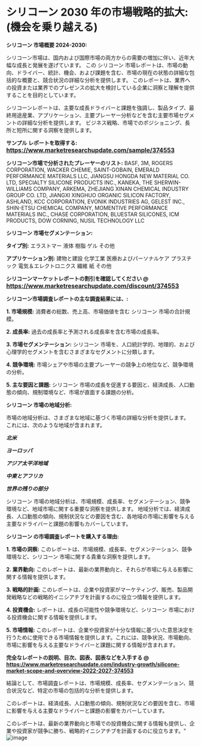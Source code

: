 # シリコーン 2030 年の市場戦略的拡大: (機会を乗り越える)

<strong>シリコーン 市場概要 2024-2030:</strong>

シリコーン市場は、国内および国際市場の両方からの需要の増加に伴い、近年大幅な成長と発展を遂げています。 この シリコーン 市場レポートは、市場の動向、ドライバー、統計、機会、および課題を含む、市場の現在の状態の詳細な包括的な概要と、競合状況の詳細な分析を提供します。 このレポートは、業界への投資または業界でのプレゼンスの拡大を検討している企業に洞察と理解を提供することを目的としています。

シリコーンレポートは、主要な成長ドライバーと課題を強調し、製品タイプ、最終用途産業、アプリケーション、主要プレーヤー分析などを含む主要市場セグメントの詳細な分析を提供します。 ビジネス戦略、市場でのポジショニング、長所と短所に関する洞察を提供します。



<strong>サンプル レポートを取得する: <a href=https://www.marketresearchupdate.com/sample/374553><font size=3 color=#0000ff>https://www.marketresearchupdate.com/sample/374553</font></a></strong>



<strong>シリコーン市場で分析されたプレーヤーのリスト:</strong>
BASF, 3M, ROGERS CORPORATION, WACKER CHEMIE, SAINT-GOBAIN, EMERALD PERFORMANCE MATERIALS LLC, JIANGSU HONGDA NEW MATERIAL CO. LTD, SPECIALTY SILICONE PRODUCTS INC., KANEKA, THE SHERWIN-WILLIAMS COMPANY, ARKEMA, ZHEJIANG XINAN CHEMICAL INDUSTRY GROUP CO. LTD, JIANGXI XINGHUO ORGANIC SILICON FACTORY, ASHLAND, KCC CORPORATION, EVONIK INDUSTRIES AG, GELEST INC., SHIN-ETSU CHEMICAL COMPANY, MOMENTIVE PERFORMANCE MATERIALS INC., CHASE CORPORATION, BLUESTAR SILICONES, ICM PRODUCTS, DOW CORNING, NUSIL TECHNOLOGY LLC



<strong>シリコーン 市場セグメンテーション:</strong>



<strong>タイプ別:</strong>
エラストマー
液体
樹脂
ゲル
その他



<strong>アプリケーション別:</strong>
建物と建設
化学工業
医療およびパーソナルケア
プラスチック
電気＆エレクトロニクス
繊維
紙
その他



<strong>シリコーンマーケットレポートの割引を確認してください @ <a href=https://www.marketresearchupdate.com/discount/374553><font size=3 color=#0000ff>https://www.marketresearchupdate.com/discount/374553</font></a></strong>



<strong>シリコーン市場調査レポートの主な調査結果には、:</strong>



<strong>1. 市場規模:</strong> 消費者の総数、売上高、市場価値を含む シリコーン 市場の合計規模。



<strong>2. 成長率:</strong> 過去の成長率と予測される成長率を含む市場の成長率。



<strong>3. 市場セグメンテーション:</strong> シリコーン 市場を、人口統計学的、地理的、および心理学的セグメントを含むさまざまなセグメントに分類します。



<strong>4. 競争環境:</strong> 市場シェアや市場の主要プレーヤーの競争上の地位など、競争環境の分析。



<strong>5. 主な要因と課題:</strong> シリコーン 市場の成長を促進する要因と、経済成長、人口動態の傾向、規制環境など、市場が直面する課題の分析。



<strong>シリコーン 市場の地域分析:</strong>

市場の地域分析は、さまざまな地域に基づく市場の詳細な分析を提供します。 これには、次のような地域が含まれます。

<em>

<strong>北米</strong></em>
<em>

<strong>ヨーロッパ</strong></em>
<em>

<strong>アジア太平洋地域</strong></em>
<em>

<strong>中東とアフリカ</strong></em>
<em>

<strong>世界の残りの部分</strong></em>

シリコーン 市場の地域分析は、市場規模、成長率、セグメンテーション、競争環境など、地域市場に関する重要な洞察を提供します。 地域分析では、経済成長、人口動態の傾向、規制状況などの要因を含む、各地域の市場に影響を与える主要なドライバーと課題の影響もカバーしています。



<strong>シリコーン の市場調査レポートを購入する理由:</strong>



<strong>1. 市場の洞察:</strong> このレポートは、市場規模、成長率、セグメンテーション、競争環境など、シリコーン 市場に関する貴重な洞察を提供します。



<strong>2. 業界動向:</strong> このレポートは、最新の業界動向と、それらが市場に与える影響に関する情報を提供します。



<strong>3. 戦略的計画:</strong> このレポートは、企業や投資家がマーケティング、販売、製品開発戦略などの戦略的イニシアチブを計画するのに役立つ情報を提供します。



<strong>4. 投資機会:</strong> レポートは、成長の可能性や競争環境など、シリコーン 市場における投資機会に関する情報を提供します。



<strong>5. 市場情報:</strong> このレポートは、企業や投資家が十分な情報に基づいた意思決定を行うために使用できる市場情報を提供します。これには、競争状況、市場動向、市場に影響を与える主要なドライバーと課題に関する情報が含まれます。



<strong><b>完全なレポートの説明、目次、図表、図表などを入手する @ <a href=https://www.marketresearchupdate.com/industry-growth/silicone-market-scope-and-overview-2022-2027-374553>https://www.marketresearchupdate.com/industry-growth/silicone-market-scope-and-overview-2022-2027-374553</a></b></strong>

結論として、市場調査レポートは、市場規模、成長率、セグメンテーション、競合状況など、特定の市場の包括的な分析を提供します。

このレポートは、経済成長、人口動態の傾向、規制状況などの要因を含む、市場に影響を与える主要なドライバーと課題の影響をカバーしています。

このレポートは、最新の業界動向と市場での投資機会に関する情報も提供し、企業や投資家が競争に勝ち、戦略的イニシアチブを計画するのに役立ちます。"
![image](https://github.com/renukap7961/renukap7961/assets/163852544/8360aac1-275f-4bdf-96c6-c74d3dd3143c)
